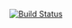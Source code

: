 [![Build Status](https://travis-ci.org/ryanmccarthypdx/MoTools.svg?branch=master)](https://travis-ci.org/ryanmccarthypdx/MoTools)
